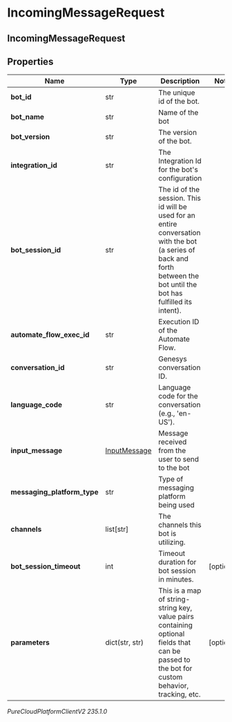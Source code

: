# IncomingMessageRequest

## IncomingMessageRequest

## Properties

|Name | Type | Description | Notes|
|------------ | ------------- | ------------- | -------------|
| **bot_id** | str | The unique id of the bot. | |
| **bot_name** | str | Name of the bot | |
| **bot_version** | str | The version of the bot. | |
| **integration_id** | str | The Integration Id for the bot&#39;s configuration | |
| **bot_session_id** | str | The id of the session. This id will be used for an entire conversation with the bot (a series of back and forth between the bot until the bot has fulfilled its intent). | |
| **automate_flow_exec_id** | str | Execution ID of the Automate Flow. | |
| **conversation_id** | str | Genesys conversation ID. | |
| **language_code** | str | Language code for the conversation (e.g., &#39;en-US&#39;). | |
| **input_message** | [InputMessage](InputMessage) | Message received from the user to send to the bot | |
| **messaging_platform_type** | str | Type of messaging platform being used | |
| **channels** | list[str] | The channels this bot is utilizing. | |
| **bot_session_timeout** | int | Timeout duration for bot session in minutes. | [optional] |
| **parameters** | dict(str, str) | This is a map of string-string key, value pairs containing optional fields that can be passed to the bot for custom behavior, tracking, etc. | [optional] |



_PureCloudPlatformClientV2 235.1.0_
